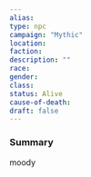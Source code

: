 ```yaml
---
alias: 
type: npc
campaign: "Mythic"
location:
faction:
description: ""
race: 
gender:
class: 
status: Alive
cause-of-death:
draft: false
---
```


### Summary
moody
